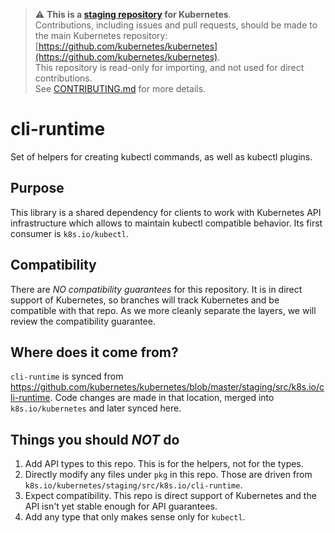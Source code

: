 > ⚠️ **This is a [staging repository](https://git.k8s.io/kubernetes/staging#external-repository-staging-area) for Kubernetes**.  
> Contributions, including issues and pull requests, should be made to the main Kubernetes repository: [https://github.com/kubernetes/kubernetes](https://github.com/kubernetes/kubernetes).  
> This repository is read-only for importing, and not used for direct contributions.  
> See [CONTRIBUTING.md](./CONTRIBUTING.md) for more details.

# cli-runtime

Set of helpers for creating kubectl commands, as well as kubectl plugins.


## Purpose

This library is a shared dependency for clients to work with Kubernetes API infrastructure which allows
to maintain kubectl compatible behavior.  Its first consumer is `k8s.io/kubectl`.


## Compatibility

There are *NO compatibility guarantees* for this repository.  It is in direct support of Kubernetes, so branches
will track Kubernetes and be compatible with that repo.  As we more cleanly separate the layers, we will review the
compatibility guarantee.


## Where does it come from?

`cli-runtime` is synced from https://github.com/kubernetes/kubernetes/blob/master/staging/src/k8s.io/cli-runtime.
Code changes are made in that location, merged into `k8s.io/kubernetes` and later synced here.


## Things you should *NOT* do

 1. Add API types to this repo.  This is for the helpers, not for the types.
 2. Directly modify any files under `pkg` in this repo.  Those are driven from `k8s.io/kubernetes/staging/src/k8s.io/cli-runtime`.
 3. Expect compatibility.  This repo is direct support of Kubernetes and the API isn't yet stable enough for API guarantees.
 4. Add any type that only makes sense only for `kubectl`.

